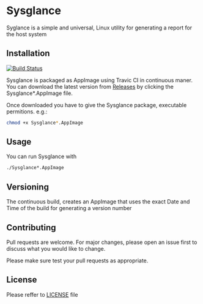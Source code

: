 # Sysglance


Syglance is a simple and universal, Linux utility for generating a report for the host system

## Installation

[![Build Status](https://travis-ci.org/Utappia/sysglance.svg?branch=master)](https://travis-ci.org/Utappia/sysglance)

Sysglance is packaged as AppImage using Travic CI in continuous maner. You can download the latest version from [Releases](https://github.com/Utappia/sysglance/releases/tag/continuous) by clicking the Sysglance*.AppImage file.

Once downloaded you have to give the Sysglance package, executable permitions.
e.g.:
```bash
chmod +x Sysglance*.AppImage
```

## Usage

You can run Sysglance with

```bash
./Sysglance*.AppImage
```

## Versioning

The continuous build, creates an AppImage that uses the exact Date and Time of the build for generating a version number

## Contributing
Pull requests are welcome. For major changes, please open an issue first to discuss what you would like to change.

Please make sure test your pull requests as appropriate.

## License
Please reffer to [LICENSE](https://github.com/Utappia/sysglance/blob/master/LICENSE) file
